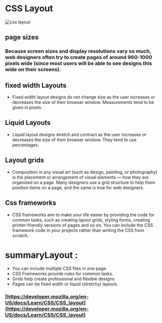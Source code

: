 # CSS Layout
![css layout](https://cdn.codecoda.com/themes/user/site/default/asset/img/blog/CSS-layout-1.png)
## page sizes
### Because screen sizes and display resolutions vary so much, web designers often try to create pages of around 960-1000 pixels wide (since most users will be able to see designs this wide on their screens).
## fixed width Layouts
- Fixed width layout designs do not change size as the user increases or decreases the size of their browser window. Measurements tend to be given in pixels.
## Liquid Layouts 
- Liquid layout designs stretch and contract as the user increases or decreases the size of their browser window. They tend to use percentages.
## Layout grids
- Composition in any visual art (such as design, painting, or photography) is the placement or arrangement of visual elements — how they are organized on a page. Many designers use a grid structure to help them position items on a page, and the same is true for web designers.
## Css frameworks
- CSS frameworks aim to make your life easier by providing the code for common tasks, such as creating layout grids, styling forms, creating printer-friendly versions of pages and so on. You can include the CSS framework code in your projects rather than writing the CSS from scratch.
# summaryLayout :
- You can include multiple CSS files in one page.
- CSS Frameworks provide rules for common tasks.
- Grids help create professional and flexible designs.
- Pages can be fixed width or liquid (stretchy) layouts.

### [https://developer.mozilla.org/en-US/docs/Learn/CSS/CSS_layout](https://developer.mozilla.org/en-US/docs/Learn/CSS/CSS_layout)
